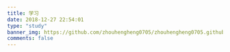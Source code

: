```yaml
---
title: 学习
date: 2018-12-27 22:54:01
type: "study"
banner_img: https://github.com/zhouhengheng0705/zhouhengheng0705.github.io/blob/master/images/wallhaven-193497.jpg?raw=true
comments: false
---
```

